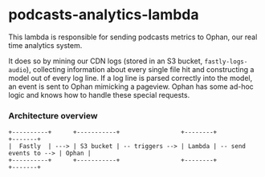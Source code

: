 # podcasts-analytics-lambda

This lambda is responsible for sending podcasts metrics to Ophan, our real time analytics system.

It does so by mining our CDN logs (stored in an S3 bucket, `fastly-logs-audio`), collecting information about every single file hit and constructing a model out of every log line. If a log line is parsed correctly into the model, an event is sent to Ophan mimicking a pageview. Ophan has some ad-hoc logic and knows how to handle these special requests.

### Architecture overview

```
+----------+      +-----------+                 +--------+                       +-------+
|  Fastly  | ---> | S3 bucket | -- triggers --> | Lambda | -- send events to --> | Ophan |
+----------+      +-----------+                 +--------+                       +-------+
```


